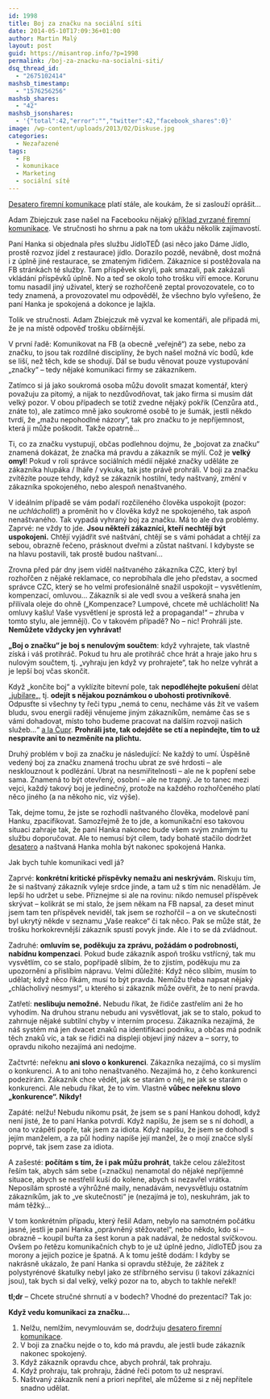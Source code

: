 ```yaml
---
id: 1998
title: Boj za značku na sociální síti
date: 2014-05-10T17:09:36+01:00
author: Martin Malý
layout: post
guid: https://misantrop.info/?p=1998
permalink: /boj-za-znacku-na-socialni-siti/
dsq_thread_id:
  - "2675102414"
mashsb_timestamp:
  - "1576256256"
mashsb_shares:
  - "42"
mashsb_jsonshares:
  - '{"total":42,"error":"","twitter":42,"facebook_shares":0}'
image: /wp-content/uploads/2013/02/Diskuse.jpg
categories:
  - Nezařazené
tags:
  - FB
  - komunikace
  - Marketing
  - sociální sítě
---
```

[Desatero firemní komunikace](https://misantrop.info/desatero-firemni-twitterove-komunikace/) platí stále, ale koukám, že si zaslouží oprášit&#8230;

<!--more-->

Adam Zbiejczuk zase našel na Facebooku nějaký [příklad zvrzané firemní komunikace](https://www.facebook.com/zbiejczuk/posts/10154127681550374). Ve stručnosti ho shrnu a pak na tom ukážu několik zajímavostí.

Paní Hanka si objednala přes službu JídloTEĎ (asi něco jako Dáme Jídlo, prostě rozvoz jídel z restaurace) jídlo. Dorazilo pozdě, nevábně, dost možná i z úplně jiné restaurace, se zmateným řidičem. Zákaznice si postěžovala na FB stránkách té služby. Tam příspěvek skryli, pak smazali, pak zakázali vkládání příspěvků úplně. No a teď se okolo toho trošku víří emoce. Korunu tomu nasadil jiný uživatel, který se rozhořčeně zeptal provozovatele, co to tedy znamená, a provozovatel mu odpověděl, že všechno bylo vyřešeno, že paní Hanka je spokojená a dokonce je lajkla.

Tolik ve stručnosti. Adam Zbiejczuk mě vyzval ke komentáři, ale připadá mi, že je na místě odpověď trošku obšírnější.

V první řadě: Komunikovat na FB (a obecně &#8222;veřejně&#8220;) za sebe, nebo za značku, to jsou tak rozdílné disciplíny, že bych našel možná víc bodů, kde se liší, než těch, kde se shodují. Dál se budu věnovat pouze vystupování &#8222;značky&#8220; &#8211; tedy nějaké komunikaci firmy se zákazníkem.

Zatímco si já jako soukromá osoba můžu dovolit smazat komentář, který považuju za pitomý, a nijak to nezdůvodňovat, tak jako firma si musím dát velký pozor. V obou případech se totiž zvedne nějaký pokřik (Cenzůra atd., znáte to), ale zatímco mně jako soukromé osobě to je šumák, jestli někdo tvrdí, že &#8222;mažu nepohodlné názory&#8220;, tak pro značku to je nepříjemnost, která ji může poškodit. Takže opatrně&#8230;

Ti, co za značku vystupují, občas podlehnou dojmu, že &#8222;bojovat za značku&#8220; znamená dokázat, že značka má pravdu a zákazník se mýlí. Což je **velký omyl**! Pokud v roli správce sociálních médií nějaké značky uděláte ze zákazníka hlupáka / lháře / vykuka, tak jste právě prohráli. V boji za značku zvítězíte pouze tehdy, když se zákazník hostilní, tedy naštvaný, změní v zákazníka spokojeného, nebo alespoň nenaštvaného.

V ideálním případě se vám podaří rozčileného člověka uspokojit (pozor: ne _uchlácholit_!) a proměnit ho v člověka když ne spokojeného, tak aspoň nenaštvaného. Tak vypadá vyhraný boj za značku. Má to ale dva problémy. Zaprvé: ne vždy to jde. **Jsou někteří zákazníci, kteří nechtějí být uspokojeni.** Chtějí vyjádřit své naštvání, chtějí se s vámi pohádat a chtějí za sebou, obrazně řečeno, prásknout dveřmi a zůstat naštvaní. I kdybyste se na hlavu postavili, tak prostě budou naštvaní&#8230;

Zrovna před pár dny jsem viděl naštvaného zákazníka CZC, který byl rozhořčen z nějaké reklamace, co neprobíhala dle jeho představ, a socmed správce CZC, který se ho velmi profesionálně snažil uspokojit &#8211; vysvětlením, kompenzací, omluvou&#8230; Zákazník si ale vedl svou a veškerá snaha jen přilívala oleje do ohně (&#8222;Kompenzace? Lumpové, chcete mě uchlácholit! Na omluvy kašlu! Vaše vysvětlení je sprostá lež a propaganda!&#8220; &#8211; zhruba v tomto stylu, ale jemněji). Co v takovém případě? No &#8211; nic! Prohráli jste. **Nemůžete vždycky jen vyhrávat!**

**&#8222;Boj o značku&#8220; je boj s nenulovým součtem**: když vyhrajete, tak vlastně získá i váš protihráč. Pokud tu hru ale protihráč chce hrát a hraje jako hru s nulovým součtem, tj. &#8222;vyhraju jen když vy prohrajete&#8220;, tak ho nelze vyhrát a je lepší boj včas skončit.

Když &#8222;končíte boj&#8220; a vyklízíte bitevní pole, tak **nepodléhejte pokušení** dělat &#8222;[jubilare](https://misantrop.info/trvale-udrzitelna-krava/#jubilare)&#8222;, tj. **odejít s nějakou poznámkou o ubohosti protivníkově**. Odpusťte si všechny ty řeči typu &#8222;nemá to cenu, necháme vás žít ve vašem bludu, svou energii raději věnujeme jiným zákazníkům, nemáme čas se s vámi dohadovat, místo toho budeme pracovat na dalším rozvoji našich služeb&#8230;&#8220; [a la Čupr](https://misantrop.info/kubik-marketing/). **Prohráli jste, tak odejděte se ctí a nepindejte, tím to už nespravíte ani to nezměníte na plichtu.**

Druhý problém v boji za značku je následující: Ne každý to umí. Úspěšně vedený boj za značku znamená trochu ubrat ze své hrdosti &#8211; ale nesklouznout k podlézání. Ubrat na nesmiřitelnosti &#8211; ale ne k popření sebe sama. Znamená to být otevřený, osobní &#8211; ale ne trapný. Je to tanec mezi vejci, každý takový boj je jedinečný, protože na každého rozhořčeného platí něco jiného (a na někoho nic, viz výše).

Tak, dejme tomu, že jste se rozhodli naštvaného člověka, modelově paní Hanku, zpacifikovat. Samozřejmě že to jde, a komunikační eso takovou situaci zahraje tak, že paní Hanka nakonec bude všem svým známým tu službu doporučovat. Ale to nemusí být cílem, tady bohatě stačilo dodržet [desatero](https://misantrop.info/desatero-firemni-twitterove-komunikace/) a naštvaná Hanka mohla být nakonec spokojená Hanka.

Jak bych tuhle komunikaci vedl já?

Zaprvé: **konkrétní kritické příspěvky nemažu ani neskrývám.** Riskuju tím, že si naštvaný zákazník vyleje srdce jinde, a tam už s tím nic nenadělám. Je lepší ho udržet u sebe. Přiznejme si ale na rovinu: nikdo nemusel příspěvek skrývat &#8211; kolikrát se mi stalo, že jsem někam na FB napsal, za deset minut jsem tam ten příspěvek neviděl, tak jsem se rozhořčil &#8211; a on ve skutečnosti byl ukrytý někde v seznamu &#8222;Vaše reakce&#8220; či tak něco. Pak se může stát, že trošku horkokrevnější zákazník spustí povyk jinde. Ale i to se dá zvládnout.

Zadruhé: **omluvím se, poděkuju za zprávu, požádám o podrobnosti, nabídnu kompenzaci**. Pokud bude zákazník aspoň trošku vstřícný, tak mu vysvětlím, co se stalo, popřípadě slíbím, že to zjistím, poděkuju mu za upozornění a přislíbím nápravu. Velmi důležité: Když něco slíbím, musím to udělat; když něco říkám, musí to být pravda. Nemůžu třeba napsat nějaký &#8222;chlácholivý nesmysl&#8220;, u kterého si zákazník může ověřit, že to není pravda.

Zatřetí: **neslibuju nemožné.** Nebudu říkat, že řidiče zastřelím ani že ho vyhodím. Na druhou stranu nebudu ani vysvětlovat, jak se to stalo, pokud to zahrnuje nějaké subtilní chyby v interním procesu. Zákazníka nezajímá, že náš systém má jen dvacet znaků na identifikaci podniku, a občas má podnik těch znaků víc, a tak se řidiči na displeji objeví jiný název a &#8211; sorry, to opravdu nikoho nezajímá ani nedojme.

Začtvrté: neřeknu **ani slovo o konkurenci**. Zákazníka nezajímá, co si myslím o konkurenci. A to ani toho nenaštvaného. Nezajímá ho, z čeho konkurenci podezírám. Zákazník chce vědět, jak se starám o něj, ne jak se starám o konkurenci. Ale nebudu říkat, že to vím. Vlastně **vůbec neřeknu slovo &#8222;konkurence&#8220;. Nikdy!**

Zapáté: nelžu! Nebudu nikomu psát, že jsem se s paní Hankou dohodl, když není jisté, že to paní Hanka potvrdí. Když napíšu, že jsem se s ní dohodl, a ona to vzápětí popře, tak jsem za idiota. Když napíšu, že jsem se dohodl s jejím manželem, a za půl hodiny napíše její manžel, že o mojí značce slyší poprvé, tak jsem zase za idiota.

A zašesté: **počítám s tím, že i pak můžu prohrát**, takže celou záležitost řeším tak, abych sám sebe (=značku) nenamotal do nějaké nepříjemné situace, abych se nestřelil kuší do kolene, abych si nezavřel vrátka. Neposílám sprosté a výhrůžné maily, nenadávám, nevysvětluju ostatním zákazníkům, jak to &#8222;ve skutečnosti&#8220; je (nezajímá je to), neskuhrám, jak to mám těžký&#8230;

V tom konkrétním případu, který řešil Adam, nebylo na samotném počátku jasné, jestli je paní Hanka &#8222;oprávněný stěžovatel&#8220;, nebo někdo, kdo si &#8211; obrazně &#8211; koupil buřta za šest korun a pak nadával, že nedostal svíčkovou. Ovšem po řetězu komunikačních chyb to je už úplně jedno, JídloTEĎ jsou za morony a jejich pozice je špatná. A k tomu ještě dodám: I kdyby se nakrásně ukázalo, že paní Hanka si opravdu stěžuje, že zážitek z polystyrénové škatulky nebyl jako ze stříbrného servisu (i takoví zákazníci jsou), tak bych si dal velký, velký pozor na to, abych to takhle neřekl!

**tl;dr** &#8211; Chcete stručné shrnutí a v bodech? Vhodné do prezentací? Tak jo:

**Když vedu komunikaci za značku&#8230;**

  1. Nelžu, nemlžím, nevymlouvám se, dodržuju [desatero firemní komunikace](https://misantrop.info/desatero-firemni-twitterove-komunikace/).
  2. V boji za značku nejde o to, kdo má pravdu, ale jestli bude zákazník nakonec spokojený.
  3. Když zákazník opravdu chce, abych prohrál, tak prohraju.
  4. Když prohraju, tak prohraju, žádné řeči potom to už nespraví.
  5. Naštvaný zákazník není a priori nepřítel, ale můžeme si z něj nepřítele snadno udělat.